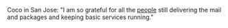 Coco in San Jose: "I am so grateful for all the <a href="http://scripting.com/images/2020/03/15/cocosMailMan.png">people</a> still delivering the mail and packages and keeping basic services running."
